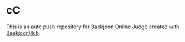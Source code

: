 # cC
This is an auto push repository for Baekjoon Online Judge created with [BaekjoonHub](https://github.com/BaekjoonHub/BaekjoonHub).
